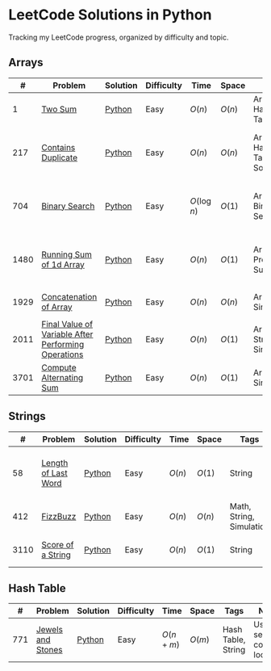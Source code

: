 # LeetCode Solutions in Python

Tracking my LeetCode progress, organized by difficulty and topic.

## Arrays

| # | Problem | Solution | Difficulty | Time | Space | Tags | Notes |
|---|----------|-----------|-------------|-------|--------|--------|--------|
| 1 | [Two Sum](https://leetcode.com/problems/two-sum/description/) | [Python](./array/0001_two_sum.py) | Easy | $O(n)$ | $O(n)$ | Array, Hash Table | Basic hashmap lookup |
| 217 | [Contains Duplicate](https://leetcode.com/problems/contains-duplicate/description/) | [Python](./array/0217_contains_duplicate.py) | Easy | $O(n)$ | $O(n)$ | Array, Hash Table, Sorting | Use a set to only keep unique values |
| 704 | [Binary Search](https://leetcode.com/problems/binary-search/description/) | [Python](./array/0704_binary_search.py) | Easy | $O(\log n)$ | $O(1)$ | Array, Binary Search | Halve the search range after each iteration |
| 1480 | [Running Sum of 1d Array](https://leetcode.com/problems/running-sum-of-1d-array/description/) | [Python](./array/1480_running_sum_of_1d_array.py) | Easy | $O(n)$ | $O(1)$ | Array, Prefix Sum | Edit the input array for O(1) space complexity |
| 1929 | [Concatenation of Array](https://leetcode.com/problems/concatenation-of-array/description/) | [Python](./array/1929_concatenation_of_array.py) | Easy | $O(n)$ | $O(n)$ | Array, Simulation | Can use `nums * 2` short hand |
| 2011 | [Final Value of Variable After Performing Operations](https://leetcode.com/problems/final-value-of-variable-after-performing-operations/description/) | [Python](./array/2011_final_value_of_variable_after_performing_operations.py) | Easy | $O(n)$ | $O(1)$ | Array, String, Simulation |  |
| 3701 | [Compute Alternating Sum](https://leetcode.com/problems/compute-alternating-sum/description/) | [Python](./array/3701_compute_alternating_sum.py) | Easy | $O(n)$ | $O(1)$ | Array, Simulation |  |

## Strings

| # | Problem | Solution | Difficulty | Time | Space | Tags | Notes |
|---|----------|-----------|-------------|-------|--------|--------|--------|
| 58 | [Length of Last Word](https://leetcode.com/problems/length-of-last-word/description/) | [Python](./string/0058_length_of_last_word.py) | Easy | $O(n)$ | $O(1)$ | String | Count characters from the end until a space |
| 412 | [FizzBuzz](https://leetcode.com/problems/fizz-buzz/description/) | [Python](./string/0412_fizz_buzz.py) | Easy | $O(n)$ | $O(n)$ | Math, String, Simulation |  |
| 3110 | [Score of a String](https://leetcode.com/problems/score-of-a-string/description/) | [Python](./string/3110_score_of_a_string.py) | Easy | $O(n)$ | $O(1)$ | String | Use `ord` to get ASCII values |

## Hash Table

| # | Problem | Solution | Difficulty | Time | Space | Tags | Notes |
|---|----------|-----------|-------------|-------|--------|--------|--------|
| 771 | [Jewels and Stones](https://leetcode.com/problems/jewels-and-stones/description/) | [Python](./hashtable/0771_jewels_and_stones) | Easy | $O(n + m)$ | $O(m)$ | Hash Table, String | Use a set for constant lookup |

